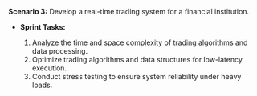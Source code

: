 **Scenario 3:** Develop a real-time trading system for a financial institution.
    
 - **Sprint Tasks:**
    
    1. Analyze the time and space complexity of trading algorithms and data processing.
    2. Optimize trading algorithms and data structures for low-latency execution.
    3. Conduct stress testing to ensure system reliability under heavy loads.